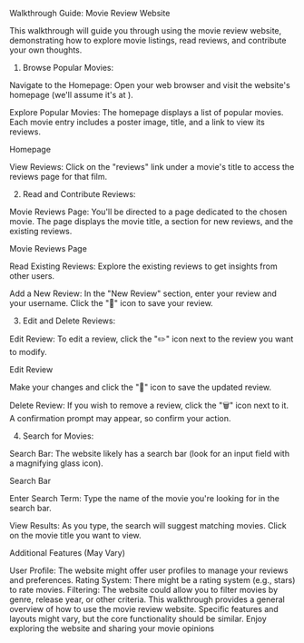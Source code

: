 Walkthrough Guide: Movie Review Website

This walkthrough will guide you through using the movie review website, demonstrating how to explore movie listings, read reviews, and contribute your own thoughts.

1. Browse Popular Movies:

Navigate to the Homepage: Open your web browser and visit the website's homepage (we'll assume it's at ).

Explore Popular Movies: The homepage displays a list of popular movies. Each movie entry includes a poster image, title, and a link to view its reviews.

Homepage

View Reviews: Click on the "reviews" link under a movie's title to access the reviews page for that film.

2. Read and Contribute Reviews:

Movie Reviews Page: You'll be directed to a page dedicated to the chosen movie. The page displays the movie title, a section for new reviews, and the existing reviews.

Movie Reviews Page

Read Existing Reviews: Explore the existing reviews to get insights from other users.

Add a New Review: In the "New Review" section, enter your review and your username. Click the "💾" icon to save your review.

3. Edit and Delete Reviews:

Edit Review: To edit a review, click the "✏️" icon next to the review you want to modify.

Edit Review

Make your changes and click the "💾" icon to save the updated review.

Delete Review: If you wish to remove a review, click the "🗑" icon next to it. A confirmation prompt may appear, so confirm your action.

4. Search for Movies:

Search Bar: The website likely has a search bar (look for an input field with a magnifying glass icon).

Search Bar

Enter Search Term: Type the name of the movie you're looking for in the search bar.

View Results: As you type, the search will suggest matching movies. Click on the movie title you want to view.

Additional Features (May Vary)

User Profile: The website might offer user profiles to manage your reviews and preferences.
Rating System: There might be a rating system (e.g., stars) to rate movies.
Filtering: The website could allow you to filter movies by genre, release year, or other criteria.
This walkthrough provides a general overview of how to use the movie review website. Specific features and layouts might vary, but the core functionality should be similar. Enjoy exploring the website and sharing your movie opinions